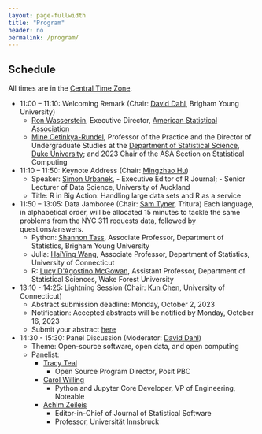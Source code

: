 ```yaml
---
layout: page-fullwidth
title: "Program"
header: no
permalink: /program/
---
```


## Schedule

All times are in the [Central Time Zone](https://en.wikipedia.org/wiki/Central_Time_Zone).

+ 11:00 – 11:10: Welcoming Remark (Chair: [David Dahl](https://dahl.byu.edu/), Brigham Young University)
    - [Ron Wasserstein](https://www.amstat.org/about-asa/ronald-l-wasserstein),
	Executive Director, [American Statistical Association](https://www.amstat.org/)
    - [Mine Cetinkya-Rundel](https://scholars.duke.edu/person/mine), Professor
      of the Practice and the Director of Undergraduate Studies at the
      [Department of Statistical Science](https://stat.duke.edu/), [Duke University](https://duke.edu/); 
	    and 2023 Chair of the ASA Section on Statistical Computing
+ 11:10 – 11:50: Keynote Address (Chair: [Mingzhao Hu](https://sites.google.com/view/mingzhaohu))
    - Speaker: [Simon Urbanek](https://urbanek.info),
	      - Executive Editor of R Journal;
	      - Senior Lecturer of Data Science, University of Auckland
    - Title: R in Big Action: Handling large data sets and R as a service
+ 11:50 – 13:05: Data Jamboree (Chair: [Sam Tyner](https://sctyner.me), Tritura)
    Each language, in alphabetical order, will be allocated 15 minutes to tackle
    the same problems from the NYC 311 requests data, followed by questions/answers.
    - Python: [Shannon Tass](https://neeley-tass.byu.edu), Associate Professor, 
      Department of Statistics, Brigham Young University 
    - Julia: [HaiYing Wang](https://ossifragus.github.io), Associate Professor,
      Department of Statistics, University of Connecticut
    - R: [Lucy D'Agostino McGowan](https://www.lucymcgowan.com/about/), 
	Assistant Professor, Department of Statistical Sciences,  Wake Forest University
+ 13:10 - 14:25: Lightning Session (Chair: [Kun Chen](https://kun-chen.uconn.edu), University of Connecticut)
    - Abstract submission deadline: Monday, October 2, 2023
    - Notification: Accepted abstracts will be notified by Monday, October 16, 2023
    - Submit your abstract [here](https://forms.gle/5ZYbePJtAnsqXqhN7)
+ 14:30 - 15:30: Panel Discussion (Moderator: [David Dahl](https://dahl.byu.edu))
    - Theme: Open-source software, open data, and open computing
    - Panelist:
        + [Tracy Teal](https://www.linkedin.com/in/tracy-teal-059136b/)
            - Open Source Program Director, Posit PBC
        + [Carol Willing](https://www.willingconsulting.com/about/)
            - Python and Jupyter Core Developer, VP of Engineering, Noteable
        + [Achim Zeileis](https://www.zeileis.org)
            - Editor-in-Chief of Journal of Statistical Software
            - Professor, Universität Innsbruck
